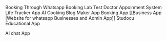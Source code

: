 Booking Through Whatsapp
Booking Lab Test
Doctor Appoinment System
Life Tracker App
AI Cooking Blog Maker App
Booking App 
[[Business App |Website for whatsapp Businesses and Admin App]]
Studocu Educational App

AI chat App